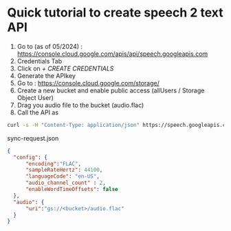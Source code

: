 # Quick tutorial to create speech 2 text API

1. Go to (as of 05/2024) : https://console.cloud.google.com/apis/api/speech.googleapis.com
2. Credentials Tab
3. Click on _+ CREATE CREDENTIALS_
4. Generate the APIkey
5. Go to : https://console.cloud.google.com/storage/
6. Create a new bucket and enable public access (allUsers / Storage Object User)
7. Drag you audio file to the bucket (audio.flac)
8. Call the API as

```bash
curl -s -H "Content-Type: application/json" https://speech.googleapis.com/v1/speech:recognize?key=<APIkey> -d @sync-request.json
```

sync-request.json
```json
{
  "config": {
      "encoding":"FLAC",
      "sampleRateHertz": 44100,
      "languageCode": "en-US",
      "audio_channel_count" : 2,
      "enableWordTimeOffsets": false
  },
  "audio": {
      "uri":"gs://<bucket>/audio.flac"
  }
}
```
